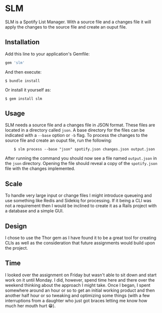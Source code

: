 # SLM

SLM is a Spotify List Manager. With a source file and a changes file it will apply the changes to the source file and create an ouput file.

## Installation

Add this line to your application's Gemfile:

```ruby
gem 'slm'
```

And then execute:

    $ bundle install

Or install it yourself as:

    $ gem install slm

## Usage

SLM needs a source file and a changes file in JSON format. These files are located in a directory called ```json```. A base directory for the files can be indicated with a ```--base``` option or ```-b``` flag. To process the changes to the source file and create an ouput file, run the following:

```
    $ slm process --base "json" spotify.json changes.json output.json
```

After running the command you should now see a file named ```output.json``` in the ```json``` directory. Opening the file should reveal a copy of the ```spotify.json``` file with the changes implemented.

## Scale

To handle very large input or change files I might introduce queueing and use something like Redis and Sidekiq for processing. If it being a CLI was not a requirement then I would be inclined to create it as a Rails project with a database and a simple GUI.

## Design

I chose to use the Thor gem as I have found it to be a great tool for creating CLIs as well as the consideration that future assignments would build upon the project.

## Time

I looked over the assignment on Friday but wasn't able to sit down and start work on it until Monday. I did, however, spend time here and there over the weekend thinking about the approach I might take. Once I began, I spent somewhere around an hour or so to get an initial working product and then another half hour or so tweaking and optimizing some things (with a few interruptions from a daughter who just got braces letting me know how much her mouth hurt 😁).